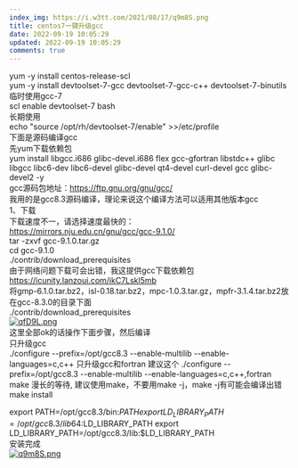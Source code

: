 ```yaml
---
index_img: https://i.w3tt.com/2021/08/17/q9m8S.png
title: centos7一键升级gcc
date: 2022-09-19 10:05:29
updated: 2022-09-19 10:05:29
comments: true
---
```

<!--StartFragment-->

yum -y install centos-release-scl\
yum -y install devtoolset-7-gcc devtoolset-7-gcc-c++ devtoolset-7-binutils\
临时使用gcc-7\
scl enable devtoolset-7 bash\
长期使用\
echo "source /opt/rh/devtoolset-7/enable" >>/etc/profile\
下面是源码编译gcc\
先yum下载依赖包\
yum install libgcc.i686 glibc-devel.i686 flex gcc-gfortran libstdc++ glibc libgcc libc6-dev libc6-devel glibc-devel qt4-devel curl-devel gcc glibc-devel2 -y\
gcc源码包地址：<https://ftp.gnu.org/gnu/gcc/>\
我用的是gcc8.3源码编译，理论来说这个编译方法可以适用其他版本gcc\
1、下载\
下载速度不一，请选择速度最快的：\
<https://mirrors.nju.edu.cn/gnu/gcc/gcc-9.1.0/>\
tar -zxvf gcc-9.1.0.tar.gz\
cd gcc-9.1.0\
./contrib/download_prerequisites\
由于网络问题下载可会出错，我这提供gcc下载依赖包<https://icunity.lanzoui.com/ikC7Lskl5mb>\
将gmp-6.1.0.tar.bz2，isl-0.18.tar.bz2，mpc-1.0.3.tar.gz，mpfr-3.1.4.tar.bz2放在gcc-8.3.0的目录下面\
./contrib/download_prerequisites\
[![qfD9L.png](https://i.w3tt.com/2021/08/13/qfD9L.png "qfD9L.png")](https://i.w3tt.com/2021/08/13/qfD9L.png)\
这里全部ok的话操作下面步骤，然后编译\
只升级gcc\
./configure --prefix=/opt/gcc8.3 --enable-multilib --enable-languages=c,c++
只升级gcc和fortran 建议这个
./configure --prefix=/opt/gcc8.3 --enable-multilib --enable-languages=c,c++,fortran
make 漫长的等待, 建议使用make，不要用make -j，make -j有可能会编译出错\
make install

export PATH=/opt/gcc8.3/bin:$PATH
export LD_LIBRARY_PATH=/opt/gcc8.3/lib64:$LD_LIBRARY_PATH
export LD_LIBRARY_PATH=/opt/gcc8.3/lib:$LD_LIBRARY_PATH\
安装完成\
[![q9m8S.png](https://i.w3tt.com/2021/08/17/q9m8S.png "q9m8S.png")](https://i.w3tt.com/2021/08/17/q9m8S.png)

<!--EndFragment-->